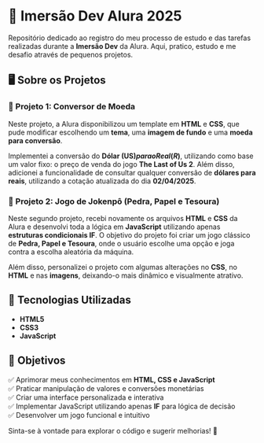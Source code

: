 # 📌 Imersão Dev Alura 2025

Repositório dedicado ao registro do meu processo de estudo e das tarefas realizadas durante a **Imersão Dev** da Alura. Aqui, pratico, estudo e me desafio através de pequenos projetos.

## 🖥️ Sobre os Projetos

### 📌 Projeto 1: Conversor de Moeda

Neste projeto, a Alura disponibilizou um template em **HTML** e **CSS**, que pude modificar escolhendo um **tema**, uma **imagem de fundo** e uma **moeda para conversão**.

Implementei a conversão do **Dólar (US$) para o Real (R$)**, utilizando como base um valor fixo: o preço de venda do jogo **The Last of Us 2**. Além disso, adicionei a funcionalidade de consultar qualquer conversão de **dólares para reais**, utilizando a cotação atualizada do dia **02/04/2025**.

### 📌 Projeto 2: Jogo de Jokenpô (Pedra, Papel e Tesoura)

Neste segundo projeto, recebi novamente os arquivos **HTML** e **CSS** da Alura e desenvolvi toda a lógica em **JavaScript** utilizando apenas **estruturas condicionais IF**. O objetivo do projeto foi criar um jogo clássico de **Pedra, Papel e Tesoura**, onde o usuário escolhe uma opção e joga contra a escolha aleatória da máquina.

Além disso, personalizei o projeto com algumas alterações no **CSS**, no **HTML** e nas **imagens**, deixando-o mais dinâmico e visualmente atrativo.

## 🚀 Tecnologias Utilizadas

- **HTML5**  
- **CSS3**  
- **JavaScript**  

## 📌 Objetivos

✅ Aprimorar meus conhecimentos em **HTML, CSS e JavaScript**  
✅ Praticar manipulação de valores e conversões monetárias  
✅ Criar uma interface personalizada e interativa  
✅ Implementar JavaScript utilizando apenas **IF** para lógica de decisão  
✅ Desenvolver um jogo funcional e intuitivo  

Sinta-se à vontade para explorar o código e sugerir melhorias! 🚀